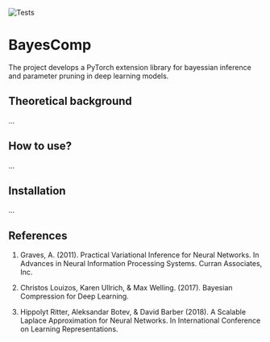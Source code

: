 ![Tests](https://github.com/intsystems/bayes_deep_compression/actions/workflows/python-app.yml/badge.svg?branch=test_variational)

# BayesComp

 The project develops a PyTorch extension library for bayessian inference and parameter pruning in deep learning models.

## Theoretical background

...

## How to use?

...

## Installation

...

## References

1. Graves, A. (2011). Practical Variational Inference for Neural Networks. In Advances in Neural Information Processing Systems. Curran Associates, Inc.

2. Christos Louizos, Karen Ullrich, & Max Welling. (2017). Bayesian Compression for Deep Learning.

3. Hippolyt Ritter, Aleksandar Botev, & David Barber (2018). A Scalable Laplace Approximation for Neural Networks. In International Conference on Learning Representations.
